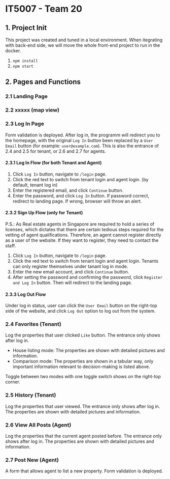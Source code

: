 # IT5007 - Team 20

## 1. Project Init
This project was created and tuned in a local environment. When itegrating with back-end side, we will move the whole front-end project to run in the docker.
1. `npm install`
2. `npm start`

## 2. Pages and Functions
### 2.1 Landing Page

### 2.2 xxxxx (map view)

### 2.3 Log In Page
Form validation is deployed. After log in, the programm will redirect you to the homepage, with the original `Log In` button been replaced by a `User Email` button (for example: `user@example.com`). This is also the entrance of 2.4 and 2.5 for tenant, or 2.6 and 2.7 for agents. 
#### 2.3.1 Log In Flow (for both Tenant and Agent)
1. Click `Log In` button, navigate to `/login` page.
2. Click the red text to switch from tenant login and agent login. (by default, tenant log in)
3. Enter the registered email, and click `Continue` button.
4. Enter the password, and click `Log In` button. If password correct, redirect to landing page. If wrong, browser will throw an alert.

#### 2.3.2 Sign Up Flow (only for Tenant)
P.S.: As Real estate agents in Singapore are required to hold a series of licenses, which dictates that there are certain tedious steps required for the vetting of agent qualifications. Therefore, an agent cannot register directly as a user of the website. If they want to register, they need to contact the staff.
1. Click `Log In` button, navigate to `/login` page.
2. Click the red text to switch from tenant login and agent login. Tenants can only register themselves under tanant log in mode.
3. Enter the new email account, and click `Continue` button.
4. After setting the password and confirming the password, click `Register and Log In` button. Then will redirect to the landing page.

#### 2.3.3 Log Out Flow
Under log in status, user can click the `User Email` button on the right-top side of the website, and click `Log Out` option to log out from the system.

### 2.4 Favorites (Tenant)

Log the properties that user clicked `Like` button. The entrance only shows after log in.

- House listing mode: The properties are shown with detailed pictures and information.
- Comparison mode: The properties are shown in a tabular way, only important information relevant to decision-making is listed above.
  
Toggle between two modes with one toggle switch shows on the right-top corner.

### 2.5 History (Tenant)
Log the properties that user viewed. The entrance only shows after log in. The properties are shown with detailed pictures and information.

### 2.6 View All Posts (Agent)
Log the properties that the current agent posted before. The entrance only shows after log in. The properties are shown with detailed pictures and information.

### 2.7 Post New (Agent)
A form that allows agent to list a new property. Form validation is deployed. 
